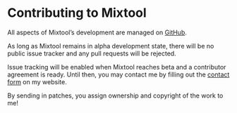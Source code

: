 ﻿Contributing to Mixtool
========================

All aspects of Mixtool’s development are managed on [GitHub][0].

As long as Mixtool remains in alpha development state, there will be no public
issue tracker and any pull requests will be rejected.

Issue tracking will be enabled when Mixtool reaches beta and a contributor
agreement is ready. Until then, you may contact me by filling out the
[contact form][1] on my website.

By sending in patches, you assign ownership and copyright of the work to me!

[0]: https://github.com/Bachsau/Mixtool
[1]: http://www.bachsau.com/contact/
